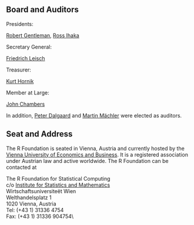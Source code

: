 ## Board and Auditors

Presidents:

[Robert Gentleman](http://www.gene.com/scientists/our-scientists/robert-gentleman), [Ross Ihaka](https://www.stat.auckland.ac.nz/~ihaka/)

Secretary General:

[Friedrich Leisch](http://www.rali.boku.ac.at/leisch.html)

Treasurer:

[Kurt Hornik](http://statmath.wu-wien.ac.at/~hornik/)

Member at Large:

[John Chambers](http://cm.bell-labs.com/cm/ms/departments/sia/jmc/index.html)

In addition, [Peter Dalgaard](http://www.biostat.ku.dk/~pd/) and [Martin Mächler](http://stat.ethz.ch/people/maechler) were elected as auditors.

## Seat and Address

The R Foundation is seated in Vienna, Austria and currently hosted by the [Vienna University of Economics and Business](http://www.wu.ac.at). It is a registered association under Austrian law and active worldwide. The R Foundation can be contacted at

The R Foundation for Statistical Computing\
 c/o [Institute for Statistics and Mathematics](http://www.wu.ac.at/statmath/)\
 Wirtschaftsuniversiteët Wien\
 Welthandelsplatz 1\
 1020 Vienna, Austria\
 Tel: (+43 1) 31336 4754\
 Fax: (+43 1) 31336 904754\


